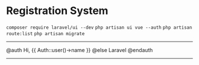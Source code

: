 # Registration System

`composer require laravel/ui --dev`
`php artisan ui vue --auth`
`php artisan route:list`
`php artisan migrate`

---

@auth
Hi, {{ Auth::user()->name }}
@else
Laravel
@endauth

---
